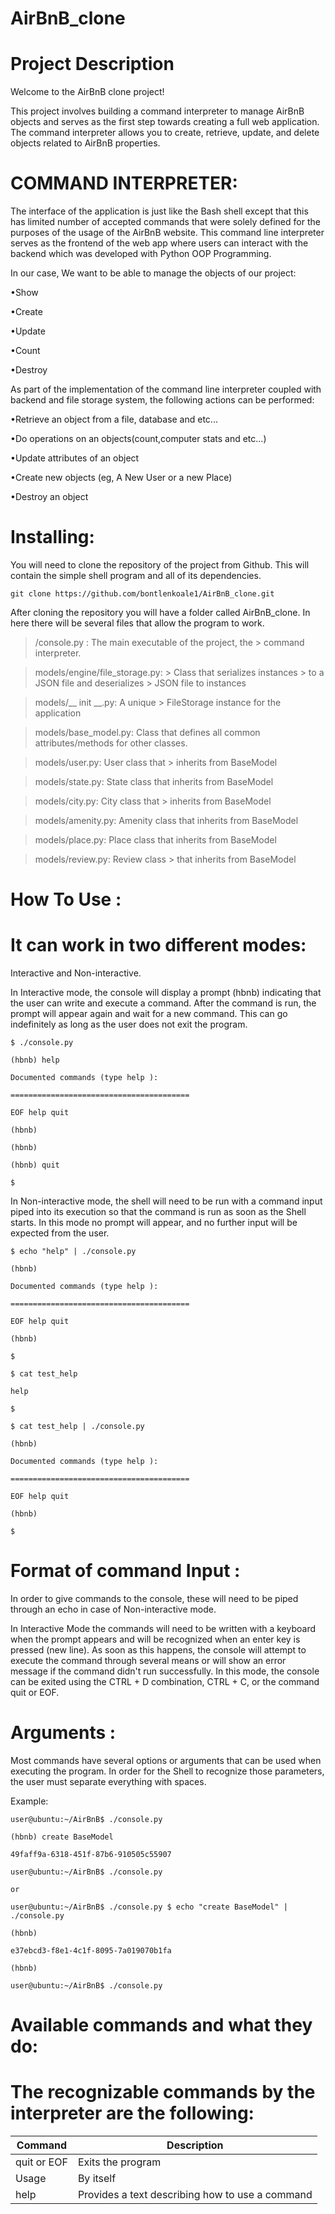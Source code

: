 # AirBnB_clone

# Project Description

Welcome to the AirBnB clone project!

This project involves building a command interpreter to manage AirBnB objects and serves as the first step towards creating a full web application. The command interpreter allows you to create, retrieve, update, and delete objects related to AirBnB properties.

# COMMAND INTERPRETER:

The interface of the application is just like the Bash shell except that this has limited number of accepted commands that were solely defined for the purposes of the usage of the AirBnB website. This command line interpreter serves as the frontend of the web app where users can interact with the backend which was developed with Python OOP Programming.

In our case, We want to be able to manage the objects of our project:

•Show

•Create

•Update

•Count

•Destroy

As part of the implementation of the command line interpreter coupled with backend and file storage system, the following actions can be performed:

•Retrieve an object from a file, database and etc...

•Do operations on an objects(count,computer stats and etc...)

•Update attributes of an object

•Create new objects (eg, A New User or a new Place)

•Destroy an object

# Installing:

You will need to clone the repository of the project from Github. This will contain the simple shell program and all of its dependencies.

```
git clone https://github.com/bontlenkoale1/AirBnB_clone.git
```

After cloning the repository you will have a folder called AirBnB_clone. In here there will be several files that allow the program to work.

> /console.py : The main
> executable of the project, the > command interpreter.

> models/engine/file_storage.py: > Class that serializes instances > to a JSON file and deserializes > JSON file to instances

> models/__ init __.py: A unique > FileStorage instance for the
> application

> models/base_model.py: Class
> that defines all common
> attributes/methods for other
> classes.

> models/user.py: User class that > inherits from BaseModel

> models/state.py: State class
> that inherits from BaseModel

> models/city.py: City class that > inherits from BaseModel

> models/amenity.py: Amenity
> class that inherits from
> BaseModel

> models/place.py: Place class
> that inherits from BaseModel

> models/review.py: Review class > that inherits from BaseModel

# How To Use :

# It can work in two different modes:

Interactive and Non-interactive.

In Interactive mode, the console will display a prompt (hbnb) indicating that the user can write and execute a command. After the command is run, the prompt will appear again and wait for a new command. This can go indefinitely as long as the user does not exit the program.

```
$ ./console.py

(hbnb) help

Documented commands (type help ):

========================================

EOF help quit

(hbnb)

(hbnb)

(hbnb) quit

$

```

In Non-interactive mode, the shell will need to be run with a command input piped into its execution so that the command is run as soon as the Shell starts. In this mode no prompt will appear, and no further input will be expected from the user.

```
$ echo "help" | ./console.py

(hbnb)

Documented commands (type help ):

========================================

EOF help quit

(hbnb)

$

$ cat test_help

help

$

$ cat test_help | ./console.py

(hbnb)

Documented commands (type help ):

========================================

EOF help quit

(hbnb)

$

```

# Format of command Input :

In order to give commands to the console, these will need to be piped through an echo in case of Non-interactive mode.

In Interactive Mode the commands will need to be written with a keyboard when the prompt appears and will be recognized when an enter key is pressed (new line). As soon as this happens, the console will attempt to execute the command through several means or will show an error message if the command didn't run successfully. In this mode, the console can be exited using the CTRL + D combination, CTRL + C, or the command quit or EOF.

# Arguments :

Most commands have several options or arguments that can be used when executing the program. In order for the Shell to recognize those parameters, the user must separate everything with spaces.

Example:

```
user@ubuntu:~/AirBnB$ ./console.py

(hbnb) create BaseModel

49faff9a-6318-451f-87b6-910505c55907

user@ubuntu:~/AirBnB$ ./console.py

or

user@ubuntu:~/AirBnB$ ./console.py $ echo "create BaseModel" | ./console.py

(hbnb)

e37ebcd3-f8e1-4c1f-8095-7a019070b1fa

(hbnb)

user@ubuntu:~/AirBnB$ ./console.py

```

# Available commands and what they do:

# The recognizable commands by the interpreter are the following:

| Command | Description |
| ------- | ----------- |
| quit or EOF	| Exits the program |
| Usage	| By itself |
| help  | Provides a text describing how to use a command |
